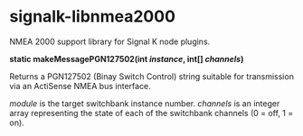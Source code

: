 # signalk-libnmea2000
NMEA 2000 support library for Signal K node plugins.

__static makeMessagePGN127502(int *instance*, int[] *channels*)__

Returns a PGN127502 (Binay Switch Control) string suitable for transmission
via an ActiSense NMEA bus interface.

*module* is the target switchbank instance number.
*channels* is an integer array representing the state of each of the switchbank channels (0 = off, 1 = on).

